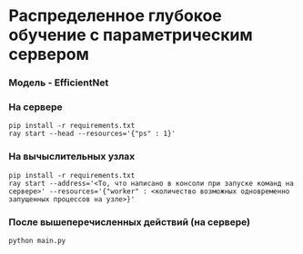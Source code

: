 # Распределенное глубокое обучение с параметрическим сервером
### Модель - EfficientNet

### На сервере
```
pip install -r requirements.txt
ray start --head --resources='{"ps" : 1}'
```

### На вычыслительных узлах
```
pip install -r requirements.txt
ray start --address='<То, что написано в консоли при запуске команд на сервере>' --resources='{"worker" : <количество возможных одновременно запущенных процессов на узле>}'
```

### После вышеперечисленных действий (на сервере)
```
python main.py
```

